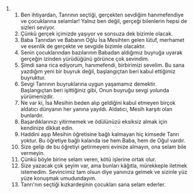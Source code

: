 <ol>
  <li>
    <ol>
      <li>Ben ihtiyardan, Tanrının seçtiği, gerçekten sevdiğim hanımefendiye ve çocuklarına selamlar! Yalnız ben değil, gerçeği bilenlerin hepsi de sizleri seviyor.</li>
      <li>Çünkü gerçek içimizde yaşıyor ve sonsuza dek bizimle olacak.</li>
      <li>Baba Tanrıdan ve Babanın Oğlu İsa Mesihten gelen lütuf, merhamet ve esenlik de gerçekte ve sevgide bizimle olacaktır.</li>
      <li>Senin çocuklarından bazılarının Babadan aldığımız buyruğa uyarak gerçeğin izinden yürüdüğünü görünce çok sevindim.</li>
      <li>Şimdi sana rica ediyorum, hanımefendi, birbirimizi sevelim. Bu sana yazdığım yeni bir buyruk değil, başlangıçtan beri kabul ettiğimiz buyruktur.</li>
      <li>Sevgi Tanrının buyruklarına uygun yaşamamız demektir. Başlangıçtan beri işittiğiniz gibi, Onun buyruğu sevgi yolunda yürümenizdir.</li>
      <li>Ne var ki, İsa Mesihin beden alıp geldiğini kabul etmeyen birçok aldatıcı dünyanın her yanına yayıldı. Aldatıcı, Mesih karşıtı olan bunlardır.</li>
      <li>Başardıklarınızı yitirmemek ve ödülünüzü eksiksiz almak için kendinize dikkat edin.</li>
      <li>Haddini aşıp Mesihin öğretisine bağlı kalmayan hiç kimsede Tanrı yoktur. Bu öğretiye bağlı kalanda ise hem Baba, hem de Oğul vardır.</li>
      <li>Size gelip de bu öğretiyi getirmeyeni evinize almayın, ona selam bile vermeyin.</li>
      <li>Çünkü böyle birine selam veren, kötü işlerine ortak olur.</li>
      <li>Size yazacak çok şeyim var, ama bunları kâğıtla, mürekkeple iletmek istemedim. Sevincimiz tam olsun diye yanınıza gelmek ve sizinle yüz yüze konuşmak umudundayım.</li>
      <li>Tanrı'nın seçtiği kızkardeşinin çocukları sana selam ederler.</li>
    </ol>
  </li>
</ol>